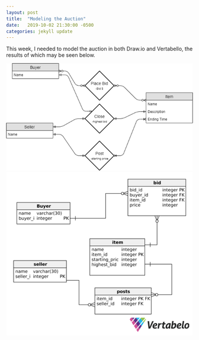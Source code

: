 ```yaml
---
layout: post
title:  "Modeling the Auction"
date:   2019-10-02 21:30:00 -0500
categories: jekyll update
---
```

This week, I needed to model the auction in both Draw.io and Vertabello, the results of which may be seen below.

![Draw.io chart](https://raw.githubusercontent.com/samoreGE/csci340blog/master/assets/img/drawio.png "Draw.io chart")
![Vertabello chart](https://raw.githubusercontent.com/samoreGE/csci340blog/master/assets/img/vertabello.png "Vertabello chart")